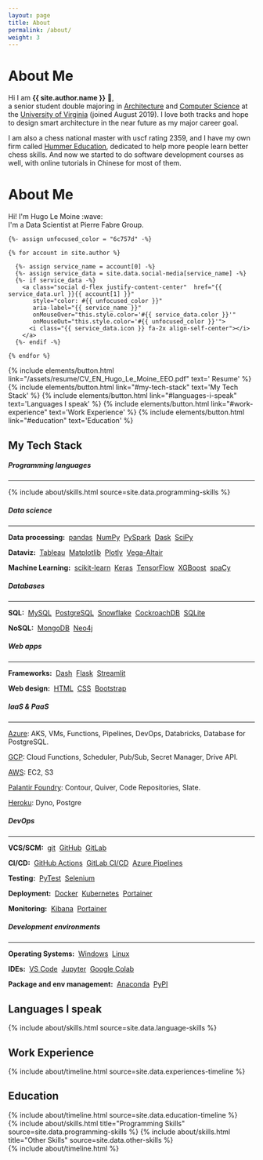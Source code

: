 ```yaml
---
layout: page
title: About
permalink: /about/
weight: 3
---
```


# **About Me**

Hi I am **{{ site.author.name }}** :wave:,<br>
a senior student double majoring in [Architecture](https://www.arch.virginia.edu) and [Computer Science](https://engineering.virginia.edu/departments/computer-science/about-computer-science/about-us) at the [University of Virginia](https://www.virginia.edu) (joined August 2019). I love both tracks and hope to design smart architecture in the near future as my major career goal. 
  
I am also a chess national master with uscf rating 2359, and I have my own firm called [Hummer Education](https://www.littlehummerchess.club), dedicated to help more people learn better chess skills. And now we started to do software development courses as well, with online tutorials in Chinese for most of them.

<div id="container">
  <p class="text-center">
    <h1><strong>About Me</strong></h1>
  </p>
  <p class="text-center">
    Hi! I'm Hugo Le Moine :wave:<br>
    I'm a Data Scientist at Pierre Fabre Group.
  </p>

  <div class="row d-flex justify-content-center mb-3">

    {%- assign unfocused_color = "6c757d" -%}
    
    {% for account in site.author %}
    
      {%- assign service_name = account[0] -%}
      {%- assign service_data = site.data.social-media[service_name] -%}
      {%- if service_data -%}
        <a class="social d-flex justify-content-center"  href="{{ service_data.url }}{{ account[1] }}"
           style="color: #{{ unfocused_color }}"
           aria-label="{{ service_name }}"
           onMouseOver="this.style.color='#{{ service_data.color }}'"
           onMouseOut="this.style.color='#{{ unfocused_color }}'">
          <i class="{{ service_data.icon }} fa-2x align-self-center"></i>
        </a>
      {%- endif -%}
    
    {% endfor %}

  </div>
  <p class="text-center">
   {% include elements/button.html link="/assets/resume/CV_EN_Hugo_Le_Moine_EEO.pdf" text='<i class="far fa-file-pdf  fa-1x align-self-center"></i> Resume' %}
   {% include elements/button.html link="#my-tech-stack" text='My Tech Stack' %}
   {% include elements/button.html link="#languages-i-speak" text='Languages I speak' %}
   {% include elements/button.html link="#work-experience" text='Work Experience' %}
   {% include elements/button.html link="#education" text='Education' %}
  </p>
</div>

## My Tech Stack
##### Programming languages
---
{% include about/skills.html source=site.data.programming-skills %}
<!-- <a href="https://www.python.org/">Python</a>&nbsp;
<a href="https://www.r-project.org/">R</a>&nbsp;
<a href="https://en.wikipedia.org/wiki/C_(programming_language)">C</a>&nbsp;
<a href="https://en.wikipedia.org/wiki/C%2B%2B">C++</a> -->

##### Data science
---
**Data processing:**&nbsp;
<a href="https://pandas.pydata.org/">pandas</a>&nbsp;
<a href="https://numpy.org/">NumPy</a>&nbsp;
<a href="https://spark.apache.org/">PySpark</a>&nbsp;
<a href="https://www.dask.org/">Dask</a>&nbsp;
<a href="https://scipy.org/">SciPy</a>

**Dataviz:**&nbsp;
<a href="https://www.tableau.com">Tableau</a>&nbsp;
<a href="https://matplotlib.org/">Matplotlib</a>&nbsp;
<a href="https://plotly.com/">Plotly</a>&nbsp;
<a href="https://altair-viz.github.io/">Vega-Altair</a>


**Machine Learning:**&nbsp;
<a href="https://scikit-learn.org/stable/">scikit-learn</a>&nbsp;
<a href="https://keras.io/">Keras</a>&nbsp;
<a href="https://www.tensorflow.org">TensorFlow</a>&nbsp;
<a href="https://xgboost.readthedocs.io">XGBoost</a>&nbsp;
<a href="https://spacy.io/">spaCy</a>

##### Databases
---
**SQL:**&nbsp;
<a href="https://www.mysql.com">MySQL</a>&nbsp;
<a href="https://www.postgresql.org/">PostgreSQL</a>&nbsp;
<a href="https://www.snowflake.com">Snowflake</a>&nbsp;
<a href="https://www.cockroachlabs.com/">CockroachDB</a>&nbsp;
<a href="https://www.sqlite.org/">SQLite</a>

**NoSQL:**&nbsp;
<a href="https://www.mongodb.com">MongoDB</a>&nbsp;
<a href="https://neo4j.com">Neo4j</a>

##### Web apps
---
**Frameworks:**&nbsp;
<a href="https://plotly.com/">Dash</a>&nbsp;
<a href="https://flask.palletsprojects.com">Flask</a>&nbsp;
<a href="https://streamlit.io/">Streamlit</a>

**Web design:**&nbsp;
<a href="https://developer.mozilla.org/fr/docs/Web/HTML">HTML</a>&nbsp;
<a href="https://developer.mozilla.org/fr/docs/Web/CSS">CSS</a>&nbsp;
<a href="https://getbootstrap.com/">Bootstrap</a>

##### IaaS & PaaS
---
<a href="https://azure.microsoft.com">Azure</a>: AKS, VMs, Functions, Pipelines, DevOps, Databricks, Database for PostgreSQL.

<a href="https://cloud.google.com">GCP</a>: Cloud Functions, Scheduler, Pub/Sub, Secret Manager, Drive API.

<a href="https://aws.amazon.com">AWS</a>: EC2, S3

<a href="https://www.palantir.com/platforms/foundry">Palantir Foundry</a>: Contour, Quiver, Code Repositories, Slate.

<a href="https://www.heroku.com/">Heroku</a>: Dyno, Postgre

##### DevOps
---
**VCS/SCM:**&nbsp;
<a href="https://git-scm.com/">git</a>&nbsp;
<a href="https://github.com/">GitHub</a>&nbsp;
<a href="https://gitlab.com">GitLab</a>

**CI/CD:**&nbsp;
<a href="https://github.com/features/actions">GitHub Actions</a>&nbsp;
<a href="https://docs.gitlab.com/ee/ci/">GitLab CI/CD</a>&nbsp;
<a href="https://azure.microsoft.com/products/devops/pipelines/">Azure Pipelines</a>

**Testing:**&nbsp;
<a href="https://docs.pytest.org">PyTest</a>&nbsp;
<a href="https://www.selenium.dev/">Selenium</a>

**Deployment:**&nbsp;
<a href="https://www.docker.com/">Docker</a>&nbsp;
<a href="https://kubernetes.io/">Kubernetes</a>&nbsp;
<a href="https://www.portainer.io/">Portainer</a>

**Monitoring:**&nbsp;
<a href="https://www.elastic.co/kibana/">Kibana</a>&nbsp;
<a href="https://www.portainer.io/">Portainer</a>

##### Development environments
---
**Operating Systems:**&nbsp;
<a href="https://www.microsoft.com/windows">Windows</a>&nbsp;
<a href="https://www.linux.org/">Linux</a>

**IDEs:**&nbsp;
<a href="https://code.visualstudio.com/">VS Code</a>&nbsp;
<a href="https://jupyter.org/">Jupyter</a>&nbsp;
<a href="https://colab.research.google.com/">Google Colab</a>

**Package and env management:**&nbsp;
<a href="https://www.anaconda.com">Anaconda</a>&nbsp;
<a href="https://pypi.org/">PyPI</a>

## Languages I speak
{% include about/skills.html source=site.data.language-skills %}

## Work Experience
<div class="row">
  {% include about/timeline.html source=site.data.experiences-timeline %}
</div>

## Education
<div class="row">
  {% include about/timeline.html source=site.data.education-timeline %}
</div>












<div class="row">
{% include about/skills.html title="Programming Skills" source=site.data.programming-skills %}
{% include about/skills.html title="Other Skills" source=site.data.other-skills %}
</div>

<div class="row">
{% include about/timeline.html %}
</div>

